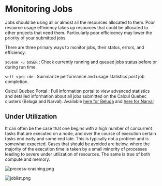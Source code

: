 # Monitoring Jobs

Jobs should be using all or almost all the resources allocated to them. Poor resource usage efficiency takes up resources that could be allocated to other projects that need them. Particularly poor efficicency may lower the priority of your submitted jobs. 

There are three primary ways to monitor jobs, their status, errors, and efficiency.

<code>squeue -u $USER</code>
: Check currently running and queued jobs status before or during run time.

`seff <job-id>`
: Summarize performance and usage statistics post job completion.

Calcul Quebec Portal
: Full information portal to view advanced statistics and detailed information about all jobs submitted on the Calcul Quebec clusters (Beluga and Narval). Available [here for Beluga](https://portail.beluga.calculquebec.ca/) and [here for Narval](https://portail.narval.calculquebec.ca/)

## Under Utilization
It can often be the case that one begins with a high number of concurrent tasks that are executed on a node, and over the course of execution certain tasks end early and some end late. This is typically not a problem and is somewhat expected. Cases that should be avoided are below, where the majority of the execution time is taken by a small minority of processes leading to severe under utilization of resources. The same is true of both compute and memory.

![process-crashing.png](process-crashing.png)


![joblist.png](joblist.png)